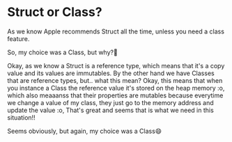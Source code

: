 
# Struct or Class? 

As we know Apple recommends Struct all the time, unless you need a class feature.

So, my choice was a Class, but why?🤔

Okay, as we know a Struct is a reference type, which means that it's a copy value and its values are immutables.  By the other hand we have Classes that are reference types, but.. what this mean? Okay, this means that when you instance a Class the reference value it's stored on the heap memory :o, which also meaaanss that their properties are mutables because everytime we change a value of my class, they just go to the memory address and update the value :o,  That's great and seems that is what we need in this situation!! 

Seems obviously, but again, my choice was a Class😄
